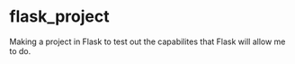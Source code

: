 # flask_project
Making a project in Flask to test out the capabilites that Flask will allow me to do.

